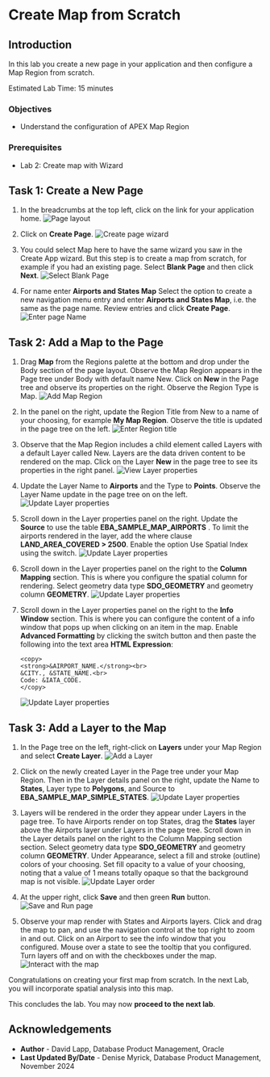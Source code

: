 # Create Map from Scratch

## Introduction

In this lab you create a new page in your application and then configure a Map Region from scratch.

Estimated Lab Time: 15 minutes

### Objectives

* Understand the configuration of APEX Map Region

### Prerequisites

* Lab 2: Create map with Wizard

## Task 1: Create a New Page

1. In the breadcrumbs at the top left, click on the link for your application home.
![Page layout](images/create-map-15a-v2.png)

2. Click on **Create Page**.
![Create page wizard](images/create-map-15b.png)

3. You could select Map here to have the same wizard you saw in the Create App wizard. But this step is to create a map from scratch, for example if you had an existing page. Select **Blank Page** and then click **Next**.
![Select Blank Page](images/create-map-16.png)

4. For name enter **Airports and States Map** Select the option to create a new navigation menu entry and enter **Airports and States Map**, i.e. the same as the page name. Review entries and click **Create Page**.
![Enter page Name](images/create-map-16a-v3.png)

## Task 2: Add a Map to the Page

1. Drag **Map** from the Regions palette at the bottom and drop under the Body section of the page layout. Observe the Map Region appears in the Page tree under Body with default name New. Click on **New** in the Page tree and observe its properties on the right.  Observe the Region Type is Map.
![Add Map Region](images/create-map-19.png)

2. In the panel on the right, update the Region Title from New to a name of your choosing, for example **My Map Region**. Observe the title is updated in the page tree on the left.
![Enter Region title](images/create-map-20.png)

3. Observe that the Map Region includes a child element called Layers with a default Layer called New. Layers are the data driven content to be rendered on the map. Click on the Layer **New** in the page tree to see its properties in the right panel.
![View Layer properties](images/create-map-21.png)

4. Update the Layer Name to **Airports** and the Type to **Points**. Observe the Layer Name update in the page tree on on the left.
![Update Layer properties](images/create-map-23.png)

5. Scroll down in the Layer properties panel on the right. Update the **Source** to use the table **EBA\_SAMPLE\_MAP\_AIRPORTS** . To limit the airports rendered in the layer, add the where clause **LAND\_AREA\_COVERED > 2500**.  Enable the option Use Spatial Index using the switch.
![Update Layer properties](images/create-map-24-v2.png)

6. Scroll down in the Layer properties panel on the right to the **Column Mapping** section. This is where you configure the spatial column for rendering. Select geometry data type **SDO\_GEOMETRY** and geometry column **GEOMETRY**.
![Update Layer properties](images/create-map-25.png)

7. Scroll down in the Layer properties panel on the right to the **Info Window** section. This is where you can configure the content of a info window that pops up when clicking on an item in the map. Enable **Advanced Formatting** by clicking the switch button and then paste the following into the text area **HTML Expression**:

    ```text
    <copy>
    <strong>&AIRPORT_NAME.</strong><br>
    &CITY., &STATE_NAME.<br>
    Code: &IATA_CODE.
    </copy>
    ```

    ![Update Layer properties](images/create-map-25a.png)

## Task 3: Add a Layer to the Map

1. In the Page tree on the left, right-click on **Layers** under your Map Region and select **Create Layer**.
![Add a Layer](images/create-map-26.png)

2. Click on the newly created Layer in the Page tree under your Map Region. Then in the Layer details panel on the right, update the Name to **States**, Layer type to **Polygons**, and Source to **EBA\_SAMPLE\_MAP\_SIMPLE\_STATES**.
![Update Layer properties](images/create-map-27.png)

3. Layers will be rendered in the order they appear under Layers in the page tree. To have Airports render on top States, drag the **States** layer above the Airports layer under Layers in the page tree. Scroll down in the Layer details panel on the right to the Column Mapping section section. Select geometry data type **SDO\_GEOMETRY** and geometry column **GEOMETRY**. Under Appearance, select a fill and stroke (outline) colors of your choosing. Set fill opacity to a value of your choosing, noting that a value of 1 means totally opaque so that the background map is not visible.
![Update Layer order](images/create-map-28.png)

4. At the upper right, click **Save** and then green **Run** button.
![Save and Run page](images/create-map-29.png)

5. Observe your map render with States and Airports layers. Click and drag the map to pan, and use the navigation control at the top right to zoom in and out. Click on an Airport to see the info window that you configured. Mouse over a state to see the tooltip that you configured. Turn layers off and on with the checkboxes under the map.
![Interact with the map](images/create-map-30.png)

Congratulations on creating your first map from scratch. In the next Lab, you will incorporate spatial analysis into this map.

This concludes the lab. You may now **proceed to the next lab**.

## Acknowledgements

* **Author** - David Lapp, Database Product Management, Oracle
* **Last Updated By/Date**  - Denise Myrick, Database Product Management, November 2024

